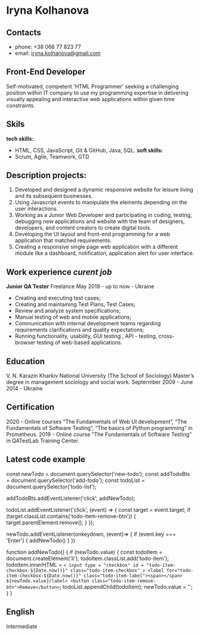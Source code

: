 # Iryna Kolhanova

## Contacts
* phone: +38 066 77 823 77
* email: iryna.kolhanova@gmail.com

## Front-End Developer
Self-motivated, competent 'HTML Programmer' seeking a challenging position within IT company to use my programming expertise in delivering visually appealing and interactive web applications within given time constraints.

## Skils
**tech skills:**
* HTML, CSS, JavaScript, Git & GitHub, Java, SQL.
**soft skills:**
* Scrum, Agile, Teamwork, GTD

## Description projects:
1) Developed and designed a dynamic responsive website for leisure living and its subsequent businesses.
2) Using Javascript events to manipulate the elements depending on the user interactions.
3) Working as a Junior Web Developer and participating in coding, testing, debugging new applications and website with the team of designers, developers, and content creators to create digital tools.
4) Developing the UI layout and front-end programming for a web application that matched requirements.
5) Creating a responsive single page web application with a different module like a dashboard, notification, application alert for user interface.

## Work experience _curent job_
**Junior QA Tester** Freelance
May 2019 - up to now - Ukraine
* Creating and executing test cases;
* Creating and maintaining Test Plans, Test Cases;
* Review and analyze system specifications;
* Manual testing of web and mobile applications;
* Communication with internal development teams regarding requirements clarifications and quality expectations;
* Running functionality, usability, GUI testing , API - testing, cross-browser testing of web-based applications.

## Education 
V. N. Karazin Kharkiv National University (The School of Sociology)
Master’s degree in management sociology and social work.
Septermber 2009 - June 2014 - Ukraine 

## Certification
2020 - Online courses “The Fundamentals of Web UI development”, “The Fundamentals of Software Testing”, “The basics of Python programming” in Prometheus. 
2019 - Online course “The Fundamentals of Software Testing” in QATestLab Training Center.

## Latest code example
    
const newTodo = document.querySelector('new-todo');
const addTodoBts = document.querySelector('add-todo');
const todoList = document.querySelector('todo-list');

addTodoBts.addEventListener('click', addNewTodo);

todoList.addEventListener('click', (event) => {
    const target = event.target;
    if (target.classList.contains('todo-item-remove-btn')) {
        target.parentElement.remove();
    }
});

newTodo.addEventListener(onkeydown, (event)=> {
    if (event.key === 'Enter') {
        addNewTodo()
    }
})

function addNewTodo() {
    if (newTodo.value) {
        const todoItem = document.createElement('li');
        todoItem.classList.add('todo-item');
        todoItem.innerHTML = `
            < input type = "checkbox" id = "todo-item-checkbox-${Date.now()}" class="todo-item-checkbox" >
            <label for="todo-item-checkbox-${Date.now()}" class="todo-item-label"><span></span> ${newTodo.value}/label>
            <button class="todo-item-remove-btn">Remove</button>
        `; 
        todoList.appendChild(todoItem);
        newTodo.value = '';
     }
}
    

## English
Intermediate
